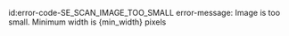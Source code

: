 id:error-code-SE_SCAN_IMAGE_TOO_SMALL
error-message: Image is too small. Minimum width is {min_width} pixels
